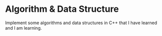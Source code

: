 # Algorithm & Data Structure
Implement some algorithms and data structures in C++ that I have learned and I am learning.
